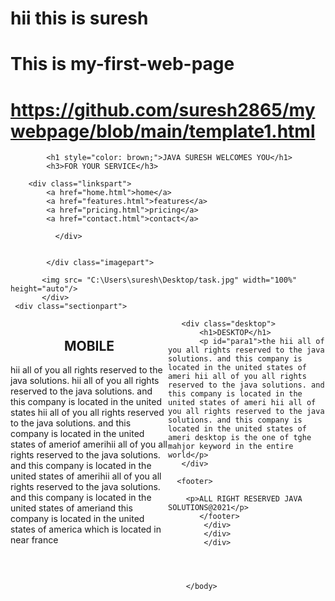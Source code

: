 # hii this is suresh
#  This is my-first-web-page
# https://github.com/suresh2865/mywebpage/blob/main/template1.html
<html>
<head>
<title>template1</title>

</head>
<body>
  <style>
.linkspart a {
    text-decoration: none;
    float: right;
    width: 10%;
    display: inline-block;
    margin-bottom: 23px;
    padding: 11px 6px;
}
.mob {
    width: 50%;
    float: left;
    
} 
.headerpart h1 {
    text-align: center;
}

.headerpart h3 {
    text-align: center;
}

.imagepart {
    width: 100px;
}

h1{
    text-align: center;
}

/* .mob{
    width:30%;
    height: 100%;
    text-align: center
    color:blue;
}
.desktop
{
    width:30%;
    height: 100%;
} */
p#para{
    color: blue;
    text-align: center;
}
p#para1{
    color: red;
    text-align: center;
}
footer p{
    background-color: yellow;
    text-align: center;
}
footer{
    width: 100%;
    float: left;
}

  </style> 

<div class="page">
    <div class="headerpart">
      
            <h1 style="color: brown;">JAVA SURESH WELCOMES YOU</h1>
            <h3>FOR YOUR SERVICE</h3>
        
        <div class="linkspart">
            <a href="home.html">home</a>
            <a href="features.html">features</a>
            <a href="pricing.html">pricing</a>
            <a href="contact.html">contact</a> 
            
              </div>
              

            </div class="imagepart">
        
           <img src= "C:\Users\suresh\Desktop/task.jpg" width="100%" height="auto"/>
           </div>
     <div class="sectionpart">
 <section>
       <div class="mob">
           <h1>MOBILE</h1>
           <p id="para">hii all of you all rights reserved to the java solutions. hii all of you all rights reserved to the java solutions. and this company is located in the united states hii all of you all rights reserved to the java solutions. and this company is located in the united states of ameriof amerihii all of you all rights reserved to the java solutions. and this company is located in the united states of amerihii all of you all rights reserved to the java solutions. and this company is located in the united states of ameriand this company is located in the united states of america which is located in near france </p></ul>
      </div>

       <div class="desktop">
           <h1>DESKTOP</h1>
           <p id="para1">the hii all of you all rights reserved to the java solutions. and this company is located in the united states of ameri hii all of you all rights reserved to the java solutions. and this company is located in the united states of ameri hii all of you all rights reserved to the java solutions. and this company is located in the united states of ameri desktop is the one of tghe mahjor keyword in the entire world</p>
       </div>

</section>   

      <footer>
          
        <p>ALL RIGHT RESERVED JAVA SOLUTIONS@2021</p>
           </footer> 
            </div>
            </div>
            </div>


        

        </body>
</html>
